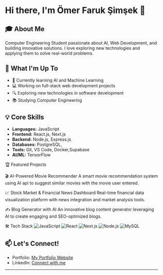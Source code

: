 # Hi there, I'm Ömer Faruk Şimşek 👋

## 🎓 About Me
Computer Engineering Student passionate about AI, Web Development, and building innovative solutions. I love exploring new technologies and applying them to solve real-world problems.

## 🚀 What I'm Up To
- 🌱 Currently learning AI and Machine Learning
- 💻 Working on full-stack web development projects
- 🔍 Exploring new technologies in software development
- 📚 Studying Computer Engineering

## 💡 Core Skills
- **Languages:** JavaScript
- **Frontend:** React.js, Next.js
- **Backend:** Node.js, Express.js
- **Databases:** PostgreSQL, 
- **Tools:** Git, VS Code, Docker,Supabase
- **AI/ML:** TensorFlow

🏆 Featured Projects

🎬 AI-Powered Movie Recommender
A smart movie recommendation system using AI api to suggest similar movies with the movie user  entered.

📈 Stock Market & Financial News Dashboard
Real-time financial data visualization platform with news integration and market analysis tools.

✍️ Blog Generator with AI
An innovative blog content generator leveraging AI to create engaging and SEO-optimized blogs.

🛠️ Tech Stack
![JavaScript](https://img.shields.io/badge/-JavaScript-F7DF1E?style=flat-square&logo=javascript&logoColor=black)
![React](https://img.shields.io/badge/-React-61DAFB?style=flat-square&logo=react&logoColor=black)
![Next.js](https://img.shields.io/badge/-Next.js-000000?style=flat-square&logo=next.js&logoColor=white)
![Node.js](https://img.shields.io/badge/-Node.js-339933?style=flat-square&logo=node.js&logoColor=white)
![MySQL](https://img.shields.io/badge/-MySQL-4479A1?style=flat-square&logo=mysql&logoColor=white)

## 📫 Let's Connect!
- Portfolio: [My Portfolio Website](omersimsek.me)
- LinkedIn: [Connect with me](https://linkedin.com/in/omerssimsekk)

---
